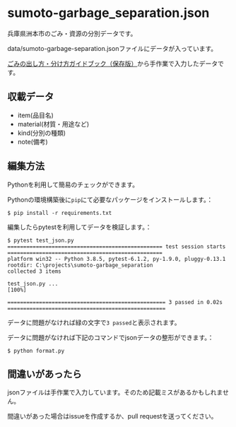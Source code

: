 # sumoto-garbage_separation.json

兵庫県洲本市のごみ・資源の分別データです。

data/sumoto-garbage-separation.jsonファイルにデータが入っています。

[ごみの出し方・分け方ガイドブック（保存版）](https://www.city.sumoto.lg.jp/uploaded/attachment/7092.PDF)から手作業で入力したデータです。

## 収載データ

- item(品目名)
- material(材質・用途など)
- kind(分別の種類)
- note(備考)

## 編集方法

Pythonを利用して簡易のチェックができます。

Pythonの環境構築後に`pip`にて必要なパッケージをインストールします。：

`$ pip install -r requirements.txt`

編集したらpytestを利用してデータを検証します。：

```
$ pytest test_json.py
================================================= test session starts =================================================
platform win32 -- Python 3.8.5, pytest-6.1.2, py-1.9.0, pluggy-0.13.1
rootdir: C:\projects\sumoto-garbage_separation
collected 3 items

test_json.py ...                                                                                                 [100%]

================================================== 3 passed in 0.02s ==================================================
```

データに問題がなければ緑の文字で`3 passed`と表示されます。

データに問題がなければ下記のコマンドでjsonデータの整形ができます。：

`$ python format.py`

## 間違いがあったら

jsonファイルは手作業で入力しています。そのため記載ミスがあるかもしれません。

間違いがあった場合はissueを作成するか、pull requestを送ってください。
